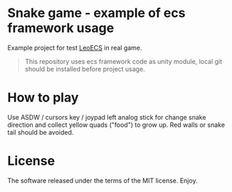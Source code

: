# Snake game - example of ecs framework usage

Example project for test [LeoECS](https://github.com/Leopotam/ecs) in real game.

> This repository uses ecs framework code as unity module, local git should be installed before project usage.

# How to play
Use ASDW / cursors key / joypad left analog stick for change snake direction and collect yellow quads ("food") to grow up. Red walls or snake tail should be avoided.

# License
The software released under the terms of the MIT license. Enjoy.
